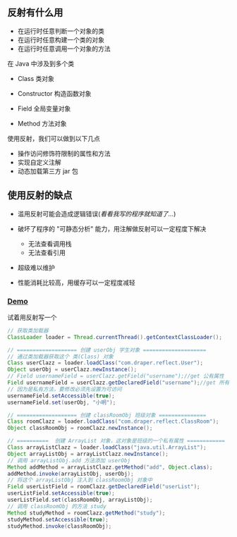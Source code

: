 ## 反射有什么用

* 在运行时任意判断一个对象的类
* 在运行时任意构建一个类的对象
* 在运行时任意调用一个对象的方法



在 Java 中涉及到多个类

* Class			类对象
* Constructor 	   构造函数对象

* Field			 全局变量对象

* Method		   方法对象



使用反射，我们可以做到以下几点

* 操作访问修饰符限制的属性和方法
* 实现自定义注解
* 动态加载第三方 jar 包



## 使用反射的缺点

* 滥用反射可能会造成逻辑错误(*看看我写的程序就知道了…*)
* 破坏了程序的 "可静态分析" 能力，用注解做反射可以一定程度下解决
  * 无法查看调用栈
  * 无法查看引用

* 超级难以维护
* 性能消耗比较高，用缓存可以一定程度减轻



### [Demo](<https://github.com/DraperHXY/JavaLearning/commit/06a1a22c69541cedb3a62a66f64b604390bc53cc>)

试着用反射写一个

```java
// 获取类加载器
ClassLoader loader = Thread.currentThread().getContextClassLoader();

// =================== 创建 userObj 学生对象 ====================
// 通过类加载器获取这个 类(Class) 对象
Class userClazz = loader.loadClass("com.draper.reflect.User");
Object userObj = userClazz.newInstance();
// Field usernameField = userClazz.getField("username");//get 公有属性
Field usernameField = userClazz.getDeclaredField("username");//get 所有属性
// 因为是私有方法，要修改必须先设置为可访问
usernameField.setAccessible(true);
usernameField.set(userObj, "小明");

// =================== 创建 classRoomObj 班级对象 ===============
Class roomClazz = loader.loadClass("com.draper.reflect.ClassRoom");
Object classRoomObj = roomClazz.newInstance();

// ==========  创建 ArrayList 对象，这对象是班级的一个私有属性 ============
Class arrayListClazz = loader.loadClass("java.util.ArrayList");
Object arrayListObj = arrayListClazz.newInstance();
// 调用 arrayListObj.add 方法添加 userObj
Method addMethod = arrayListClazz.getMethod("add", Object.class);
addMethod.invoke(arrayListObj, userObj);
// 将这个 arrayListObj 注入到 classRoomObj 对象中
Field userListField = roomClazz.getDeclaredField("userList");
userListField.setAccessible(true);
userListField.set(classRoomObj, arrayListObj);
// 调用 classRoomObj 的方法 study
Method studyMethod = roomClazz.getMethod("study");
studyMethod.setAccessible(true);
studyMethod.invoke(classRoomObj);
```

